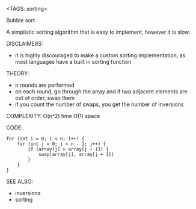 <TAGS: sorting>

Bubble sort

A simplistic sorting algorithm that is easy to implement, however it is slow.

DISCLAIMERS:
- it is highly discouraged to make a custom sorting implementation, as most languages have a built in sorting function

THEORY:
- n rounds are performed
- on each round, go through the array and if two adjacent elements are out of order, swap them
- if you count the number of swaps, you get the number of inversions

COMPLEXITY:
O(n^2) time
O(1) space

CODE:
```
for (int i = 0; i < n; i++) {
	for (int j = 0; j < n - 1; j++) {
		if (array[j] > array[j + 1]) {
			swap(array[j], array[j + 1])
		}
	}
}
```

SEE ALSO:
- inversions
- sorting